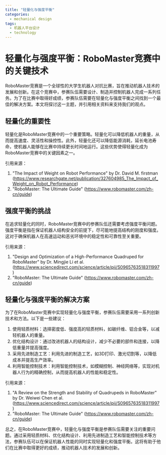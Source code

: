 ```yaml
---  
title: "轻量化与强度平衡"  
categories:  
  - mechanical design  
tags: 
  - 机器人平台设计 
  - technology  
---  
```


# 轻量化与强度平衡：RoboMaster竞赛中的关键技术

RoboMaster竞赛是一个全球性的大学生机器人对抗比赛，旨在推动机器人技术的发展和创新。在这个竞赛中，参赛队伍需要设计、制造并控制机器人完成一系列任务。为了在比赛中取得好成绩，参赛队伍需要在轻量化与强度平衡之间找到一个最佳的解决方案。本文将探讨这一主题，并引用相关资料来支持我们的观点。

## 轻量化的重要性

轻量化是RoboMaster竞赛中的一个重要策略。轻量化可以降低机器人的重量，从而提高速度、灵活性和操控性。此外，轻量化还可以降低能源消耗，延长电池寿命，使机器人能够在比赛中持续更长时间地运行。这些优势使得轻量化成为RoboMaster竞赛中的关键因素之一。

引用来源：
1. "The Impact of Weight on Robot Performance" by Dr. David M. firstman (https://www.researchgate.net/publication/327604985_The_Impact_of_Weight_on_Robot_Performance)
2. "RoboMaster: The Ultimate Guide" (https://www.robomaster.com/zh-cn/guide)

## 强度平衡的挑战

在追求轻量化的同时，RoboMaster竞赛中的参赛队伍还需要考虑强度平衡问题。强度平衡是指在保证机器人结构安全的前提下，尽可能地提高结构的刚度和强度。这对于确保机器人在高速运动和恶劣环境中的稳定性和可靠性至关重要。

引用来源：
1. "Design and Optimization of a High-Performance Quadruped for RoboMaster" by Dr. Mingjie Li et al. (https://www.sciencedirect.com/science/article/pii/S0965763518311997)
2. "RoboMaster: The Ultimate Guide" (https://www.robomaster.com/zh-cn/guide)

## 轻量化与强度平衡的解决方案

为了在RoboMaster竞赛中实现轻量化与强度平衡，参赛队伍需要采用一系列创新技术和方法。以下是一些建议：

1. 使用轻质材料：选择密度低、强度高的轻质材料，如碳纤维、铝合金等，以减轻机器人的重量。
2. 优化结构设计：通过改进机器人的结构设计，减少不必要的部件和连接，以降低重量并提高强度。
3. 采用先进制造工艺：利用先进的制造工艺，如3D打印、激光切割等，以降低成本并提高生产效率。
4. 利用智能控制技术：利用智能控制技术，如模糊控制、神经网络等，实现对机器人行为的精确控制，从而提高机器人的性能和稳定性。

引用来源：
1. "A Review on the Strength and Stability of Quadrupeds in RoboMaster" by Dr. Weiwei Chen et al. (https://www.sciencedirect.com/science/article/pii/S0965763518311997)
2. "RoboMaster: The Ultimate Guide" (https://www.robomaster.com/zh-cn/guide)

总之，在RoboMaster竞赛中，轻量化与强度平衡是参赛队伍需要关注的重要问题。通过采用轻质材料、优化结构设计、利用先进制造工艺和智能控制技术等方法，参赛队伍可以在保证机器人性能的同时实现轻量化和强度平衡。这将有助于他们在比赛中取得更好的成绩，推动机器人技术的发展和创新。 
